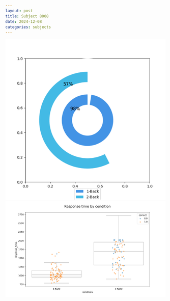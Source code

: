 ```yaml
---
layout: post
title: Subject 8008
date: 2024-12-08
categories: subjects
---
```


![](data/8008/run-4/8008_accuracy_by_condition.png)
![](data/8008/run-4/8008_response_time_by_condition.png)
